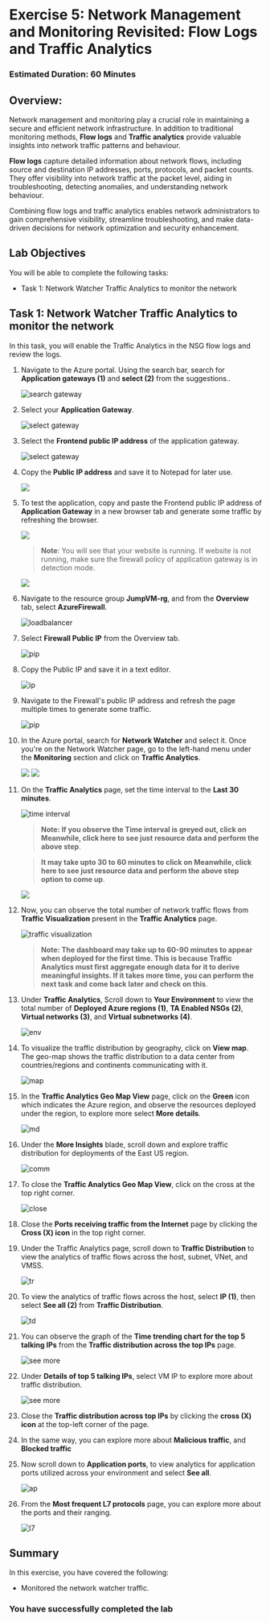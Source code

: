 # Exercise 5: Network Management and Monitoring Revisited: Flow Logs and Traffic Analytics

### Estimated Duration: 60 Minutes

## Overview:

Network management and monitoring play a crucial role in maintaining a secure and efficient network infrastructure. In addition to traditional monitoring methods, **Flow logs** and **Traffic analytics** provide valuable insights into network traffic patterns and behaviour.

**Flow logs** capture detailed information about network flows, including source and destination IP addresses, ports, protocols, and packet counts. They offer visibility into network traffic at the packet level, aiding in troubleshooting, detecting anomalies, and understanding network behaviour.

Combining flow logs and traffic analytics enables network administrators to gain comprehensive visibility, streamline troubleshooting, and make data-driven decisions for network optimization and security enhancement.

## Lab Objectives

You will be able to complete the following tasks:

- Task 1: Network Watcher Traffic Analytics to monitor the network
  
## Task 1: Network Watcher Traffic Analytics to monitor the network

In this task, you will enable the Traffic Analytics in the NSG flow logs and review the logs.
 
1. Navigate to the Azure portal. Using the search bar, search for **Application gateways (1)** and **select (2)** from the suggestions..
 
     ![](images/searchgateway.png "search gateway")
 
 1. Select your **Application Gateway**.
 
     ![](images/appgateway.png "select gateway")
 
 1. Select the **Frontend public IP address** of the application gateway.
 
     ![](images/E5T2S3.png "select gateway")
  
 1. Copy the **Public IP address** and save it to Notepad for later use.

     ![](images/E5T2S4.png )

 1. To test the application, copy and paste the Frontend public IP address of **Application Gateway** in a new browser tab and generate some traffic by refreshing the browser.
 
     ![](images/image307.png)

      > **Note**: You will see that your website is running. If website is not running, make sure the firewall policy of application gateway is in detection mode.

    ![](images/E5T2S5.png)

1. Navigate to the resource group **JumpVM-rg**, and from the **Overview** tab, select **AzureFirewall**.

   ![loadbalancer](images1/firewall.png)
   
1. Select **Firewall Public IP** from the Overview tab.

    ![pip](images1/firewallIP.png)
    
1. Copy the Public IP and save it in a text editor.

    ![ip](images1/firewallip1.png)
      
1. Navigate to the Firewall's public IP address and refresh the page multiple times to generate some traffic.

   ![pip](images/a32.png)

1. In the Azure portal, search for **Network Watcher** and select it. Once you're on the Network Watcher page, go to the left-hand menu under the **Monitoring** section and click on **Traffic Analytics**.

   ![](images/updateimg-26.png)
   ![](images/updateimg-27.png)
      
1. On the **Traffic Analytics** page, set the time interval to the **Last 30 minutes**.

   ![time interval](images/flows.png)
   
   > **Note: If you observe the Time interval is greyed out, click on Meanwhile, click here to see just resource data and perform the above step**.
   
   > **It may take upto 30 to 60 minutes to click on Meanwhile, click here to see just resource data and perform the above step option to come up**.

      ![](images1/timeinterval-1.png)
      
1. Now, you can observe the total number of network traffic flows from **Traffic Visualization** present in the **Traffic Analytics** page.

    ![traffic visualization](images1/traffic%20visualisation.png)

    > **Note: The dashboard may take up to 60-90 minutes to appear when deployed for the first time. This is because Traffic Analytics must first aggregate enough data for it to derive meaningful insights. If it takes more time, you can perform the next task and come back later and check on this**.
           
1. Under **Traffic Analytics**, Scroll down to **Your Environment** to view the total number of **Deployed Azure regions (1)**, **TA Enabled NSGs (2)**, **Virtual networks (3)**, and **Virtual subnetworks (4)**.

    ![env](images/E5T2S13.png)
      
1. To visualize the traffic distribution by geography, click on **View map**. The geo-map shows the traffic distribution to a data center from countries/regions and continents communicating with it.

    ![map](images1/viewmap.png)
     
1. In the **Traffic Analytics Geo Map View** page, click on the **Green** icon which indicates the Azure region, and observe the resources deployed under the region, to explore more select **More details**.

    ![md](images1/moredetails.png)
      
1. Under the **More Insights** blade, scroll down and explore traffic distribution for deployments of the East US region.

    ![comm](images1/moreinsights.png)
     
1. To close the **Traffic Analytics Geo Map View**, click on the cross at the top right corner.

     ![close](images1/close-1.png)
      
1. Close the **Ports receiving traffic from the Internet** page by clicking the **Cross (X) icon** in the top right corner.
      
1. Under the Traffic Analytics page, scroll down to **Traffic Distribution** to view the analytics of traffic flows across the host, subnet, VNet, and VMSS.

    ![tr](images1/totaltraffic.png)
     
1. To view the analytics of traffic flows across the host, select **IP (1)**, then select **See all (2)** from **Traffic Distribution**.

    ![td](images1/ipsee.png)
    
1. You can observe the graph of the **Time trending chart for the top 5 talking IPs** from the **Traffic distribution across the top IPs** page.

    ![see more](images1/trafficdistri.png)
    
1. Under **Details of top 5 talking IPs**, select VM IP to explore more about traffic distribution.

     ![see more](images1/top5.png)
     
1. Close the **Traffic distribution across top IPs** by clicking the **cross (X) icon** at the top-left corner of the page.
    
1. In the same way, you can explore more about **Malicious traffic**, and **Blocked traffic** 

1. Now scroll down to **Application ports**, to view analytics for application ports utilized across your environment and select **See all**.

    ![ap](images1/applicationports.png)
     
1. From the **Most frequent L7 protocols** page, you can explore more about the ports and their ranging.

    ![l7](images1/l7proto.png)

## Summary
 
In this exercise, you have covered the following:
  
- Monitored the network watcher traffic.

### You have successfully completed the lab
